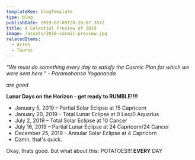 ```yaml
---
templateKey: blogTemplate
type: blog
publishDate: 2019-02-09T20:26:07.387Z
title: A Celestial Preview of 2019
image: /assets/2019-cosmic-preview.jpg
relatedItems:
  - Aries
  - Taurus
---
```

_“We must do something every day to satisfy the Cosmic Plan for which we were sent here.” - Paramahansa Yogananda_

_are good_

**Lunar Days on the Horizon - get ready to RUMBLE!!!!**

* January 5, 2019 – Partial Solar Eclipse at 15 Capricorn
* January 20, 2019 – Total Lunar Eclipse at 0 Leo/0 Aquarius
* July 2, 2019 – Total Solar Eclipse at 10 Cancer
* July 16, 2019 – Partial Lunar Eclipse at 24 Capricorn/24 Cancer
* December 25, 2019 – Annular Solar Eclipse at 4 Capricorn
* Damn, that's quick.

Okay, thats good. But what about this: POTATOES!!! **EVERY** DAY
